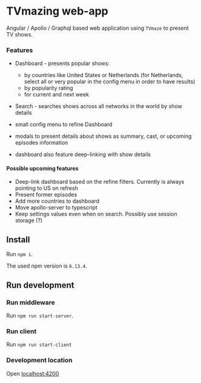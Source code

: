 # TVmazing web-app

Angular / Apollo / Graphql based web application using `TVmaze` to present TV shows.

### Features

* Dashboard - presents popular shows:
    * by countries like United States or Netherlands (for Netherlands, select all or very popular in the config menu in order to have results)
    * by popularity rating
    * for current and next week
     
* Search - searches shows across all networks in the world by show details
* small config menu to refine Dashboard
* modals to present details about shows as summary, cast, or upcoming episodes information
* dashboard also feature deep-linking with show details

#### Possible upcoming features

* Deep-link dashboard based on the refine filters. Currently is always pointing to US on refresh 
* Present former episodes
* Add more countries to dashboard
* Move apollo-server to typescript
* Keep settings values even when on search. Possibly use session storage (?)

## Install

Run `npm i`.

The used npm version is `6.13.4`.

## Run development

### Run middleware

Run `npm run start-server`.

### Run client

Run `npm run start-client`

### Development location

Open [localhost:4200](http://localhost:4200)
